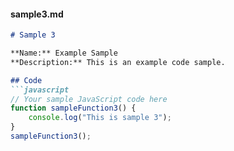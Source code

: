 
#### sample3.md

```markdown
# Sample 3

**Name:** Example Sample
**Description:** This is an example code sample.

## Code
```javascript
// Your sample JavaScript code here
function sampleFunction3() {
    console.log("This is sample 3");
}
sampleFunction3();
